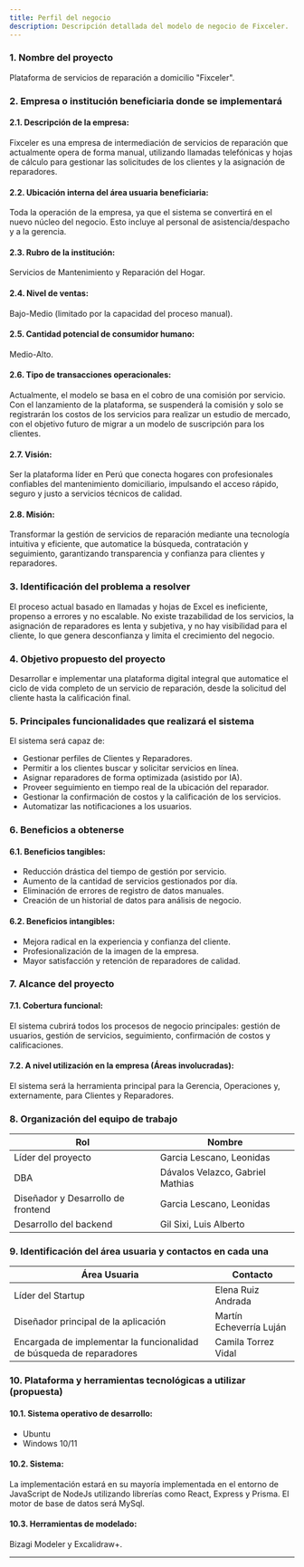 ```yaml
---
title: Perfil del negocio
description: Descripción detallada del modelo de negocio de Fixceler.
---
```


### **1. Nombre del proyecto**

Plataforma de servicios de reparación a domicilio "Fixceler".

### **2. Empresa o institución beneficiaria donde se implementará**

#### **2.1. Descripción de la empresa:** 
Fixceler es una empresa de intermediación de servicios de reparación que actualmente opera de forma manual, utilizando llamadas telefónicas y hojas de cálculo para gestionar las solicitudes de los clientes y la asignación de reparadores.
#### **2.2. Ubicación interna del área usuaria beneficiaria:** 
Toda la operación de la empresa, ya que el sistema se convertirá en el nuevo núcleo del negocio. Esto incluye al personal de asistencia/despacho y a la gerencia.
#### **2.3. Rubro de la institución:** 
Servicios de Mantenimiento y Reparación del Hogar.
#### **2.4. Nivel de ventas:** 
Bajo-Medio (limitado por la capacidad del proceso manual).
#### **2.5. Cantidad potencial de consumidor humano:** 
Medio-Alto.
#### **2.6. Tipo de transacciones operacionales:** 
Actualmente, el modelo se basa en el cobro de una comisión por servicio. Con el lanzamiento de la plataforma, se suspenderá la comisión y solo se registrarán los costos de los servicios para realizar un estudio de mercado, con el objetivo futuro de migrar a un modelo de suscripción para los clientes.
#### **2.7. Visión:** 
Ser la plataforma líder en Perú que conecta hogares con profesionales confiables del mantenimiento domiciliario, impulsando el acceso rápido, seguro y justo a servicios técnicos de calidad.
#### **2.8. Misión:** 
Transformar la gestión de servicios de reparación mediante una tecnología intuitiva y eficiente, que automatice la búsqueda, contratación y seguimiento, garantizando transparencia y confianza para clientes y reparadores.

### **3. Identificación del problema a resolver**

El proceso actual basado en llamadas y hojas de Excel es ineficiente, propenso a errores y no escalable. No existe trazabilidad de los servicios, la asignación de reparadores es lenta y subjetiva, y no hay visibilidad para el cliente, lo que genera desconfianza y limita el crecimiento del negocio.

### **4. Objetivo propuesto del proyecto**

Desarrollar e implementar una plataforma digital integral que automatice el ciclo de vida completo de un servicio de reparación, desde la solicitud del cliente hasta la calificación final.

### **5. Principales funcionalidades que realizará el sistema**

El sistema será capaz de:

- Gestionar perfiles de Clientes y Reparadores.
- Permitir a los clientes buscar y solicitar servicios en línea.
- Asignar reparadores de forma optimizada (asistido por IA).
- Proveer seguimiento en tiempo real de la ubicación del reparador.
- Gestionar la confirmación de costos y la calificación de los servicios.
- Automatizar las notificaciones a los usuarios.

### **6. Beneficios a obtenerse**

#### **6.1. Beneficios tangibles:**
- Reducción drástica del tiempo de gestión por servicio.
- Aumento de la cantidad de servicios gestionados por día.
- Eliminación de errores de registro de datos manuales.
- Creación de un historial de datos para análisis de negocio.
#### **6.2. Beneficios intangibles:**
- Mejora radical en la experiencia y confianza del cliente.
- Profesionalización de la imagen de la empresa.
- Mayor satisfacción y retención de reparadores de calidad.

### **7. Alcance del proyecto**

#### **7.1. Cobertura funcional:** 
El sistema cubrirá todos los procesos de negocio principales: gestión de usuarios, gestión de servicios, seguimiento, confirmación de costos y calificaciones.
#### **7.2. A nivel utilización en la empresa (Áreas involucradas):** 
El sistema será la herramienta principal para la Gerencia, Operaciones y, externamente, para Clientes y Reparadores.

### **8. Organización del equipo de trabajo**

| Rol | Nombre |
| --- | --- |
| Líder del proyecto | Garcia Lescano, Leonidas |
| DBA | Dávalos Velazco, Gabriel Mathias |
| Diseñador y Desarrollo de frontend | Garcia Lescano, Leonidas |
| Desarrollo del backend | Gil Sixi, Luis Alberto |

### **9. Identificación del área usuaria y contactos en cada una**

| Área Usuaria | Contacto |
| --- | --- |
| Líder del Startup | Elena Ruiz Andrada |
| Diseñador principal de la aplicación | Martín Echeverría Luján |
| Encargada de implementar la funcionalidad de búsqueda de reparadores | Camila Torrez Vidal |

### **10. Plataforma y herramientas tecnológicas a utilizar (propuesta)**

#### **10.1. Sistema operativo de desarrollo:**
- Ubuntu
- Windows 10/11
#### **10.2. Sistema:** 
La implementación estará en su mayoría implementada en el entorno de JavaScript de NodeJs utilizando librerías como React, Express y Prisma. El motor de base de datos será MySql.
#### **10.3. Herramientas de modelado:** 
Bizagi Modeler y Excalidraw+.

---
